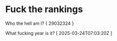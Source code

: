 # Fuck the rankings

Who the hell am I?
{ 29032324 }

What fucking year is it?
[ 2025-03-24T07:03:20Z ]
